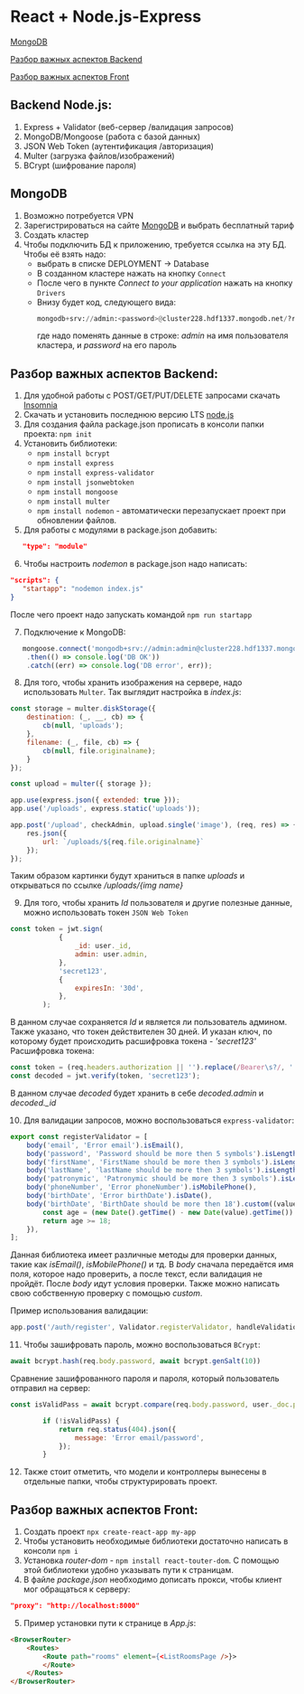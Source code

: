 # React + Node.js-Express
 
[MongoDB](#head11)

[Разбор важных аспектов Backend](#head22) 

[Разбор важных аспектов Front](#head33) 

## Backend Node.js: 
1. Express + Validator (веб-сервер /валидация запросов)
2. MongoDB/Mongoose (работа с базой данных)
3. JSON Web Token (аутентификация /авторизация)
4. Multer (загрузка файлов/изображений)
5. BCrypt (шифрование пароля)
   
<a name="head11"><h2>MongoDB</h2></a>

1. Возможно потребуется VPN
2. Зарегистрироваться на сайте [MongoDB](https://www.mongodb.com/) и выбрать бесплатный тариф
3. Создать кластер
4. Чтобы подключить БД к приложению, требуется ссылка на эту БД. Чтобы её взять надо:
   - выбрать в списке DEPLOYMENT -> Database
   - В созданном кластере нажать на кнопку `Connect`
   - После чего в пункте *Connect to your application* нажать на кнопку `Drivers`
   - Внизу будет код, следующего вида:
      ```python
      mongodb+srv://admin:<password>@cluster228.hdf1337.mongodb.net/?retryWrites=true&w=majority
      ```
      где надо поменять данные в строке: *admin* на имя пользователя кластера, и *password* на его пароль

<a name="head22"><h2>Разбор важных аспектов Backend:</h2></a>

1. Для удобной работы с POST/GET/PUT/DELETE запросами скачать [Insomnia](insomnia)
2. Скачать и установить последнюю версию LTS [node.js](https://nodejs.org/en)
3. Для создания файла package.json прописать в консоли папки проекта: `npm init`
4. Установить библиотеки:
   - `npm install bcrypt`
   - `npm install express`
   - `npm install express-validator`
   - `npm install jsonwebtoken`
   - `npm install mongoose`
   - `npm install multer`
   - `npm install nodemon` - автоматически перезапускает проект при обновлении файлов. 
5. Для работы с модулями в package.json добавить:
```json
   "type": "module"
  ``` 
6. Чтобы настроить *nodemon* в package.json надо написать:
```json
"scripts": {
   "startapp": "nodemon index.js"
}
```
   После чего проект надо запускать командой `npm run startapp`
   
7. Подключение к MongoDB:
```javascript
   mongoose.connect('mongodb+srv://admin:admin@cluster228.hdf1337.mongodb.net/blog?retryWrites=true&w=majority')
    .then(() => console.log('DB OK'))
    .catch((err) => console.log('DB error', err));
```

8. Для того, чтобы хранить изображения на сервере, надо использовать `Multer`. Так выглядит настройка в *index.js*:
```javascript
const storage = multer.diskStorage({
    destination: (_, __, cb) => {
        cb(null, 'uploads');
    },
    filename: (_, file, cb) => {
        cb(null, file.originalname);
    }
});

const upload = multer({ storage });

app.use(express.json({ extended: true }));
app.use('/uploads', express.static('uploads'));

app.post('/upload', checkAdmin, upload.single('image'), (req, res) => {
    res.json({
        url: `/uploads/${req.file.originalname}`
    });
});
```
Таким образом картинки будут храниться в папке *uploads* и открываться по ссылке */uploads/{img name}*

9. Для того, чтобы хранить *Id* пользователя и другие полезные данные, можно использовать токен `JSON Web Token`
```javascript
const token = jwt.sign(
            {
                _id: user._id,
                admin: user.admin,
            },
            'secret123',
            {
                expiresIn: '30d',
            },
        );
```
В данном случае сохраняется *Id* и является ли пользователь админом. Также указано, что токен действителен 30 дней. И указан ключ, по которому будет происходить расшифровка токена - *'secret123'*
Расшифровка токена:
```javascript
const token = (req.headers.authorization || '').replace(/Bearer\s?/, '');
const decoded = jwt.verify(token, 'secret123');
```
В данном случае *decoded* будет хранить в себе *decoded.admin* и *decoded._id*

10. Для валидации запросов, можно воспользоваться `express-validator`:
```javascript
export const registerValidator = [
    body('email', 'Error email').isEmail(),
    body('password', 'Password should be more then 5 symbols').isLength({ min: 5 }),
    body('firstName', 'FirstName should be more then 3 symbols').isLength({ min: 3 }),
    body('lastName', 'lastName should be more then 3 symbols').isLength({ min: 3 }),
    body('patronymic', 'Patronymic should be more then 3 symbols').isLength({ min: 3 }),
    body('phoneNumber', 'Error phoneNumber').isMobilePhone(),
    body('birthDate', 'Error birthDate').isDate(),
    body('birthDate', 'BirthDate should be more then 18').custom((value) => {
        const age = (new Date().getTime() - new Date(value).getTime()) / (365 * 24 * 60 * 60 * 1000);
        return age >= 18;
    }),
];
```
Данная библиотека имеет различные методы для проверки данных, такие как *isEmail()*, *isMobilePhone()* и тд. В *body* сначала передаётся имя поля, которое надо проверить, а после текст, если валидация не пройдёт. После *body* идут условия проверки. Также можно написать свою собственную проверку с помощью *custom*.

Пример использования валидации:
```javascript
app.post('/auth/register', Validator.registerValidator, handleValidationErrors, UserController.register);
```

11. Чтобы зашифровать пароль, можно воспользоваться `BCrypt`:
```javascript
await bcrypt.hash(req.body.password, await bcrypt.genSalt(10))
```
Сравнение зашифрованного пароля и пароля, который пользователь отправил на сервер:
```javascript
const isValidPass = await bcrypt.compare(req.body.password, user._doc.passwordHash);

        if (!isValidPass) {
            return req.status(404).json({
                message: 'Error email/password',
            });
        }
```
12. Также стоит отметить, что модели и контроллеры вынесены в отдельные папки, чтобы структурировать проект.

<a name="head33"><h2>Разбор важных аспектов Front:</h2></a>
1. Создать проект `npx create-react-app my-app`
2. Чтобы установить необходимые библиотеки достаточно написать в консоли `npm i`
3. Установка *router-dom* - `npm install react-touter-dom`. С помощью этой библиотеки удобно указывать пути к страницам.
4. В файле *package.json* необходимо дописать прокси, чтобы клиент мог обращаться к серверу:
```json
"proxy": "http://localhost:8000"
```
5. Пример установки пути к странице в *App.js*:
```html
<BrowserRouter>
    <Routes>
        <Route path="rooms" element={<ListRoomsPage />}>
        </Route>
    </Routes>
</BrowserRouter>
```
